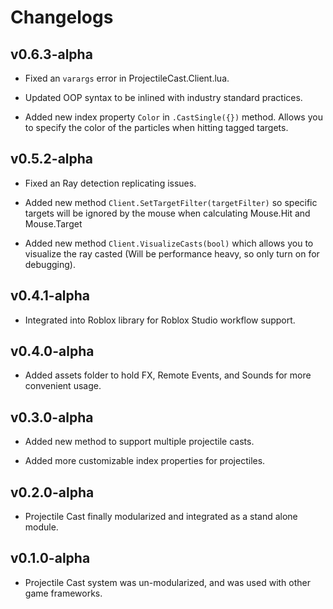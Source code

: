 # Changelogs

## v0.6.3-alpha

- Fixed an `varargs` error in ProjectileCast.Client.lua.

- Updated OOP syntax to be inlined with industry standard practices.

- Added new index property `Color` in `.CastSingle({})` method. Allows you to specify the color of the particles when hitting tagged targets.

## v0.5.2-alpha

- Fixed an Ray detection replicating issues.

- Added new method `Client.SetTargetFilter(targetFilter)` so specific targets will be ignored by the mouse when calculating Mouse.Hit and Mouse.Target

- Added new method `Client.VisualizeCasts(bool)` which allows you to visualize the ray casted (Will be performance heavy, so only turn on for debugging).

## v0.4.1-alpha

- Integrated into Roblox library for Roblox Studio workflow support.

## v0.4.0-alpha

- Added assets folder to hold FX, Remote Events, and Sounds for more convenient usage.

## v0.3.0-alpha

- Added new method to support multiple projectile casts.

- Added more customizable index properties for projectiles.

## v0.2.0-alpha

- Projectile Cast finally modularized and integrated as a stand alone module.

## v0.1.0-alpha

- Projectile Cast system was un-modularized, and was used with other game frameworks.
